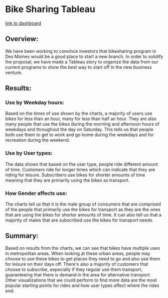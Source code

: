 # Bike Sharing Tableau
[link to dashboard](https://public.tableau.com/app/profile/pedro3555/viz/Bikesharing_16636098194250/BikeSharing?publish=yes "link to dashboard")

## Overview:

We have been working to convince investors that bikesharing program in Des Moines would be a good place to start a new branch. In order to solidify the proposal, we have made a Tableau story to organize the data from our current programs to show the best way to start off in the new business venture.

## Results: 

### Use by Weekday hours: 
Based on the times of use shown by the charts, a majority of users use bikes for less than an hour, many for less than half an hour. They are also many people that use the bikes during the morning and afternoon hours of weekdays and throughout the day on Saturday. This tells us that people both use them to get to work and go home during the weekdays and for recreation during the weekend.

### Use by User types:
The data shows that based on the user type, people ride different amount of time. Customers ride for longer times which can indicate that they are riding for leisure. Subscribers use bikes for shorter amounts of time meaning that they are primarily using the bikes as transport. 

### How Gender affects use:
The charts tell us that it is the male group of consumers that are comprised of the people that primarily use the bikes for transport as they are the ones that are using the bikes for shorter amounts of time. It can also tell us that a majority of males that are subscribed use the bikes for transport needs.

## Summary: 

Based on results from the charts, we can see that bikes have multiple uses in metropolitan areas. When looking at these urban areas, people may choose to use these bikes to get places they need to go and also use them for leisure on their days off. There's also a majority of customers that choose to subscribe, especially if they regular use them transport, guaranteeing that there is demand in the area for alternative transport. Other visualizations that we could perform to find more data are the most popular starting points for rides and how user types affect where the rides end.


